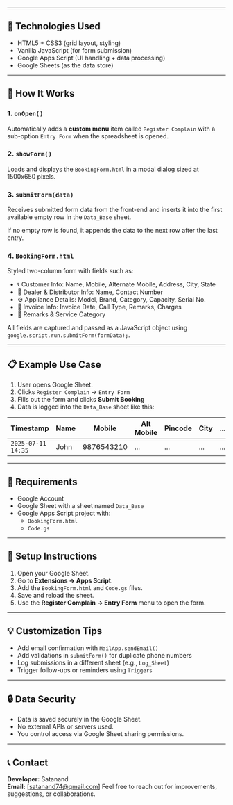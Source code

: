 
---

## 🧩 Technologies Used

- HTML5 + CSS3 (grid layout, styling)
- Vanilla JavaScript (for form submission)
- Google Apps Script (UI handling + data processing)
- Google Sheets (as the data store)

---

## 🧠 How It Works

### 1. `onOpen()`  
Automatically adds a **custom menu** item called `Register Complain` with a sub-option `Entry Form` when the spreadsheet is opened.

### 2. `showForm()`  
Loads and displays the `BookingForm.html` in a modal dialog sized at 1500x650 pixels.

### 3. `submitForm(data)`  
Receives submitted form data from the front-end and inserts it into the first available empty row in the `Data_Base` sheet.

If no empty row is found, it appends the data to the next row after the last entry.

### 4. `BookingForm.html`  
Styled two-column form with fields such as:

- 📞 Customer Info: Name, Mobile, Alternate Mobile, Address, City, State
- 🏪 Dealer & Distributor Info: Name, Contact Number
- ⚙️ Appliance Details: Model, Brand, Category, Capacity, Serial No.
- 📅 Invoice Info: Invoice Date, Call Type, Remarks, Charges
- 📝 Remarks & Service Category

All fields are captured and passed as a JavaScript object using `google.script.run.submitForm(formData);`.

---

## 📋 Example Use Case

1. User opens Google Sheet.
2. Clicks `Register Complain` → `Entry Form`
3. Fills out the form and clicks **Submit Booking**
4. Data is logged into the `Data_Base` sheet like this:

| Timestamp | Name | Mobile | Alt Mobile | Pincode | City | ... |
|-----------|------|--------|------------|---------|------|-----|
| `2025-07-11 14:35` | John | 9876543210 | ... | ... | ... | ... |

---

## 📎 Requirements

- Google Account
- Google Sheet with a sheet named `Data_Base`
- Google Apps Script project with:
  - `BookingForm.html`
  - `Code.gs`

---

## 🚀 Setup Instructions

1. Open your Google Sheet.
2. Go to **Extensions → Apps Script**.
3. Add the `BookingForm.html` and `Code.gs` files.
4. Save and reload the sheet.
5. Use the **Register Complain → Entry Form** menu to open the form.

---

## 💡 Customization Tips

- Add email confirmation with `MailApp.sendEmail()`
- Add validations in `submitForm()` for duplicate phone numbers
- Log submissions in a different sheet (e.g., `Log_Sheet`)
- Trigger follow-ups or reminders using `Triggers`

---

## 🔒 Data Security

- Data is saved securely in the Google Sheet.
- No external APIs or servers used.
- You control access via Google Sheet sharing permissions.

---

## 📞 Contact

**Developer:** Satanand  
**Email:** [satanand74@gmail.com]
Feel free to reach out for improvements, suggestions, or collaborations.

